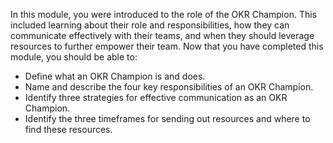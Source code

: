 In this module, you were introduced to the role of the OKR Champion. This included learning about their role and responsibilities, how they can communicate effectively with their teams, and when they should leverage resources to further empower their team. Now that you have completed this module, you should be able to:

- Define what an OKR Champion is and does.
- Name and describe the four key responsibilities of an OKR Champion.
- Identify three strategies for effective communication as an OKR Champion.
- Identify the three timeframes for sending out resources and where to find these resources.
